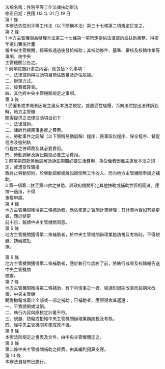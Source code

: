 法規名稱：性別平等工作法律扶助辦法  
修正日期：民國 113 年 01 月 19 日  
第 1 條  
本辦法依性別平等工作法（以下簡稱本法）第三十七條第二項規定訂定之。  
第 2 條  
1 地方主管機關為辦理本法第三十七條第一項所定提供法律諮詢或扶助業務，得按年提出實施計畫  
報中央主管機關，經審核通過後發給補助；其補助條件、基準、審核及核銷作業等事項，由中央  
主管機關公告之。  
2 前項實施計畫之內容，應包括下列事項：  
一、法律諮詢與扶助項目預估數量及評估依據。  
二、辦理方式。  
三、經費概算表。  
四、其他經中央主管機關規定之事項。  
第 3 條  
1 受僱者或求職者因雇主違反本法之規定，或遭受性騷擾，而向法院提出法律訴訟時，地方主管機  
關得提供之法律扶助項目如下：  
一、法律諮詢。  
二、律師代撰民事書狀之費用。  
三、勞動事件之調解（以下簡稱勞動調解）程序、民事訴訟程序、保全程序、督促程序及強制執  
行程序之律師費及其必要費用。  
四、勞動調解及訴訟期間必要生活費用。  
2 前項第四款勞動調解及訴訟期間必要生活費用，為受僱者因雇主違反本法之規定，或遭受性騷擾  
致終止勞動契約，於勞動調解或訴訟期間無工作收入，而向地方主管機關申請之補助。  
3 第一項第二款至第四款之扶助，與政府機關所定其他扶助或補助性質相同者，應擇一適用，不得  
重複申請。  
第 4 條  
地方主管機關獲得第二條補助者，應依核定之實施計畫辦理；其計畫內容如有變更者，應於變更  
前十日，報請中央主管機關同意。  
第 5 條  
地方主管機關獲得第二條補助者，於中央主管機關辦理業務訪視及考核時，不得規避、妨礙或拒  
絕。  


第 6 條  
地方主管機關獲得第二條補助者，應於執行年度終了前，將執行成果及核銷報告送中央主管機關  
備查。  
第 7 條  
地方主管機關獲得第二條補助，有下列情事之一者，經通知限期改善而屆期未改善，中央主管機  
關得撤銷或廢止全部或一部之補助；已補助者，應限期命其返還：  
一、不實請領或溢領。  
二、執行內容與原核定計畫不符。  
三、規避、妨礙或拒絕中央主管機關辦理業務訪視及考核。  
四、經中央主管機關考核成效不佳。  
第 8 條  
本辦法所規定之書表及文件，由中央主管機關定之。  
第 9 條  
第二條中央主管機關補助之經費，由其編列預算支應。  
第 10 條  
本辦法自發布日施行。  


